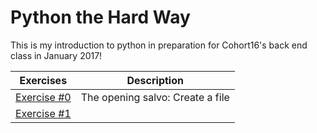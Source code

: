 # Python the Hard Way

 This is my introduction to python in preparation for Cohort16's back end class in January 2017!

| Exercises | Description |
| ---  | :---: |
| [Exercise #0](ex0.py) | The opening salvo: Create a file |
| [Exercise #1](ex1.py) | |

